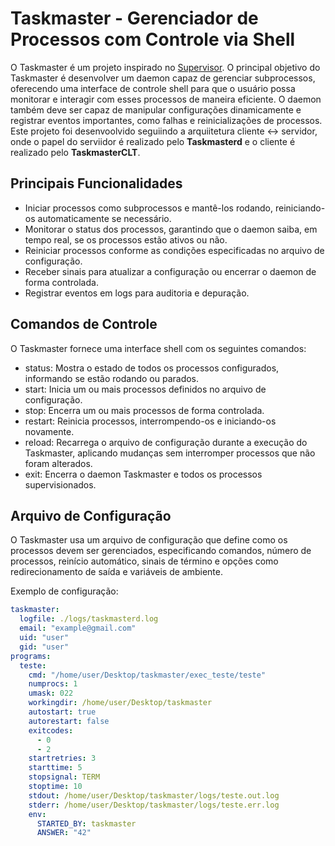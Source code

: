 # Taskmaster - Gerenciador de Processos com Controle via Shell

O Taskmaster é um projeto inspirado no [Supervisor](http://supervisord.org/index.html). O principal objetivo do Taskmaster é desenvolver um daemon capaz de gerenciar subprocessos, oferecendo uma interface de controle shell para que o usuário possa monitorar e interagir com esses processos de maneira eficiente. O daemon também deve ser capaz de manipular configurações dinamicamente e registrar eventos importantes, como falhas e reinicializações de processos. Este projeto foi desenvoolvido seguiindo a arquiitetura cliente <-> servidor, onde o papel do serviidor é realizado pelo **Taskmasterd** e o cliente é realizado pelo **TaskmasterCLT**.

## Principais Funcionalidades
- Iniciar processos como subprocessos e mantê-los rodando, reiniciando-os automaticamente se necessário.
- Monitorar o status dos processos, garantindo que o daemon saiba, em tempo real, se os processos estão ativos ou não.
- Reiniciar processos conforme as condições especificadas no arquivo de configuração.
- Receber sinais para atualizar a configuração ou encerrar o daemon de forma controlada.
- Registrar eventos em logs para auditoria e depuração.


## Comandos de Controle
O Taskmaster fornece uma interface shell com os seguintes comandos:

- status: Mostra o estado de todos os processos configurados, informando se estão rodando ou parados.
- start: Inicia um ou mais processos definidos no arquivo de configuração.
- stop: Encerra um ou mais processos de forma controlada.
- restart: Reinicia processos, interrompendo-os e iniciando-os novamente.
- reload: Recarrega o arquivo de configuração durante a execução do Taskmaster, aplicando mudanças sem interromper processos que não foram alterados.
- exit: Encerra o daemon Taskmaster e todos os processos supervisionados.

## Arquivo de Configuração
O Taskmaster usa um arquivo de configuração que define como os processos devem ser gerenciados, especificando comandos, número de processos, reinício automático, sinais de término e opções como redirecionamento de saída e variáveis de ambiente.

Exemplo de configuração:

```yaml
taskmaster:
  logfile: ./logs/taskmasterd.log
  email: "example@gmail.com"
  uid: "user"
  gid: "user"
programs:
  teste:
    cmd: "/home/user/Desktop/taskmaster/exec_teste/teste"
    numprocs: 1
    umask: 022
    workingdir: /home/user/Desktop/taskmaster
    autostart: true
    autorestart: false
    exitcodes:
      - 0
      - 2
    startretries: 3
    starttime: 5
    stopsignal: TERM
    stoptime: 10
    stdout: /home/user/Desktop/taskmaster/logs/teste.out.log
    stderr: /home/user/Desktop/taskmaster/logs/teste.err.log
    env:
      STARTED_BY: taskmaster
      ANSWER: "42"
```


